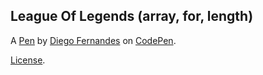 League Of Legends (array, for, length)
--------------------------------------


A [Pen](https://codepen.io/diegofernandesfeijo/pen/MWJyRjR) by [Diego Fernandes](https://codepen.io/diegofernandesfeijo) on [CodePen](https://codepen.io).

[License](https://codepen.io/diegofernandesfeijo/pen/MWJyRjR/license).